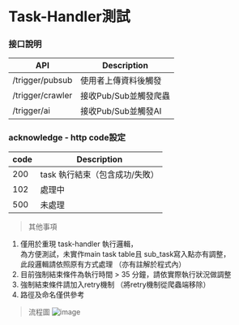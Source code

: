 # Task-Handler測試

### 接口說明
|API|Description|
|--|--|
|/trigger/pubsub|使用者上傳資料後觸發|
|/trigger/crawler|接收Pub/Sub並觸發爬蟲|
|/trigger/ai|接收Pub/Sub並觸發AI|

### acknowledge - http code設定
|code|Description|
|--|--|
|200|task 執行結束（包含成功/失敗）|
|102|處理中|
|500|未處理|

> 其他事項
1. 僅用於重現 task-handler 執行邏輯，<br/>為方便測試，未實作main task table且 sub_task寫入點亦有調整，<br/>此段邏輯請依照原有方式處理
（亦有註解於程式內）
2. 目前強制結束條件為執行時間 > 35 分鐘，請依實際執行狀況做調整
3. 強制結束條件請加入retry機制 （將retry機制從爬蟲端移除）
4. 路徑及命名僅供參考

> 流程圖
![image](https://drive.google.com/uc?export=view&1gcEY9iwG35fL4YmuXq9CeDw6J7kOkP-t)